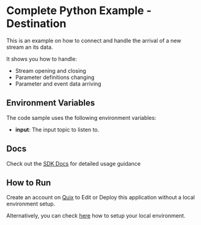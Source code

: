# Complete Python Example - Destination

This is an example on how to connect and handle the arrival of a new stream an its data.

It shows you how to handle:
 - Stream opening and closing
 - Parameter definitions changing
 - Parameter and event data arriving

## Environment Variables

The code sample uses the following environment variables:

- **input**: The input topic to listen to.

## Docs

Check out the [SDK Docs](https://quix.ai/docs/sdk/introduction.html) for detailed usage guidance

## How to Run
Create an account on [Quix](https://portal.platform.quix.ai/self-sign-up?xlink=github) to Edit or Deploy this application without a local environment setup.

Alternatively, you can check [here](/python/local-development) how to setup your local environment.